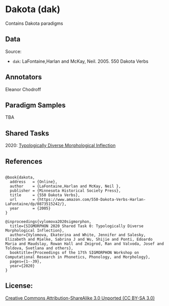 # Dakota (dak)

Contains Dakota paradigms 

## Data

Source:
- `dak`: LaFontaine,Harlan and McKay, Neil. 2005. 550 Dakota Verbs

## Annotators
Eleanor Chodroff

## Paradigm Samples
TBA

## Shared Tasks

2020: [Typologically Diverse Morphological Inflection](https://www.aclweb.org/anthology/2020.sigmorphon-1.1/)


## References
```

@book{dakota,
  address   = {Online},
  author    = {LaFontaine,Harlan and McKay, Neil },
  publisher = {Minnesota Historical Society Press},
  title     = {550 Dakota Verbs},
  url       = {https://www.amazon.com/550-Dakota-Verbs-Harlan-LaFontaine/dp/0873515242/},
  year      = {2005}
}

@inproceedings{vylomova2020sigmorphon,
  title={SIGMORPHON 2020 Shared Task 0: Typologically Diverse Morphological Inflection},
  author={Vylomova, Ekaterina and White, Jennifer and Salesky, Elizabeth and Mielke, Sabrina J and Wu, Shijie and Ponti, Edoardo Maria and Maudslay, Rowan Hall and Zmigrod, Ran and Valvoda, Josef and Toldova, Svetlana and others},
  booktitle={Proceedings of the 17th SIGMORPHON Workshop on Computational Research in Phonetics, Phonology, and Morphology},
  pages={1--39},
  year={2020}
}

```

## License: 
 [Creative Commons Attribution-ShareAlike 3.0 Unported (CC BY-SA 3.0)](https://creativecommons.org/licenses/by-sa/3.0/)

